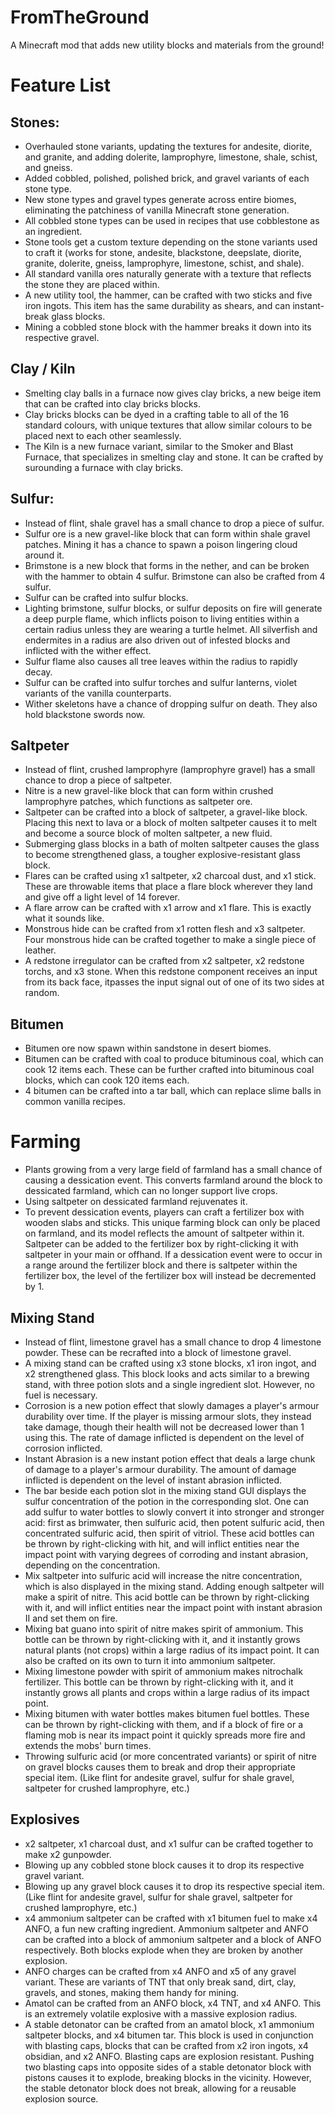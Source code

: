 # FromTheGround
 A Minecraft mod that adds new utility blocks and materials from the ground!

# Feature List

## Stones:
- Overhauled stone variants, updating the textures for andesite, diorite, and granite, and adding dolerite, lamprophyre, limestone, shale, schist, and gneiss.
- Added cobbled, polished, polished brick, and gravel variants of each stone type.
- New stone types and gravel types generate across entire biomes, eliminating the patchiness of vanilla Minecraft stone generation.
- All cobbled stone types can be used in recipes that use cobblestone as an ingredient.
- Stone tools get a custom texture depending on the stone variants used to craft it (works for stone, andesite, blackstone, deepslate, diorite, granite, dolerite, gneiss, lamprophyre, limestone, schist, and shale).
- All standard vanilla ores naturally generate with a texture that reflects the stone they are placed within.
- A new utility tool, the hammer, can be crafted with two sticks and five iron ingots. This item has the same durability as shears, and can instant-break glass blocks.
- Mining a cobbled stone block with the hammer breaks it down into its respective gravel. 

## Clay / Kiln
- Smelting clay balls in a furnace now gives clay bricks, a new beige item that can be crafted into clay bricks blocks.
- Clay bricks blocks can be dyed in a crafting table to all of the 16 standard colours, with unique textures that allow similar colours to be placed next to each other seamlessly. 
- The Kiln is a new furnace variant, similar to the Smoker and Blast Furnace, that specializes in smelting clay and stone. It can be crafted by surounding a furnace with clay bricks.

## Sulfur:
- Instead of flint, shale gravel has a small chance to drop a piece of sulfur. 
- Sulfur ore is a new gravel-like block that can form within shale gravel patches. Mining it has a chance to spawn a poison lingering cloud around it.
- Brimstone is a new block that forms in the nether, and can be broken with the hammer to obtain 4 sulfur. Brimstone can also be crafted from 4 sulfur.
- Sulfur can be crafted into sulfur blocks.
- Lighting brimstone, sulfur blocks, or sulfur deposits on fire will generate a deep purple flame, which inflicts poison to living entities within a certain radius unless they are wearing a turtle helmet. All silverfish and endermites in a radius are also driven out of infested blocks and inflicted with the wither effect.
- Sulfur flame also causes all tree leaves within the radius to rapidly decay.
- Sulfur can be crafted into sulfur torches and sulfur lanterns, violet variants of the vanilla counterparts.
- Wither skeletons have a chance of dropping sulfur on death. They also hold blackstone swords now.

## Saltpeter
- Instead of flint, crushed lamprophyre (lamprophyre gravel) has a small chance to drop a piece of saltpeter.
- Nitre is a new gravel-like block that can form within crushed lamprophyre patches, which functions as saltpeter ore.
- Saltpeter can be crafted into a block of saltpeter, a gravel-like block. Placing this next to lava or a block of molten saltpeter causes it to melt and become a source block of molten saltpeter, a new fluid.
- Submerging glass blocks in a bath of molten saltpeter causes the glass to become strengthened glass, a tougher explosive-resistant glass block.
- Flares can be crafted using x1 saltpeter, x2 charcoal dust, and x1 stick. These are throwable items that place a flare block wherever they land and give off a light level of 14 forever.
- A flare arrow can be crafted with x1 arrow and x1 flare. This is exactly what it sounds like.
- Monstrous hide can be crafted from x1 rotten flesh and x3 saltpeter. Four monstrous hide can be crafted together to make a single piece of leather.
- A redstone irregulator can be crafted from x2 saltpeter, x2 redstone torchs, and x3 stone. When this redstone component receives an input from its back face, itpasses the input signal out of one of its two sides at random.

## Bitumen
- Bitumen ore now spawn within sandstone in desert biomes.
- Bitumen can be crafted with coal to produce bituminous coal, which can cook 12 items each. These can be further crafted into bituminous coal blocks, which can cook 120 items each.
- 4 bitumen can be crafted into a tar ball, which can replace slime balls in common vanilla recipes.

# Farming
- Plants growing from a very large field of farmland has a small chance of causing a dessication event. This converts farmland around the block to dessicated farmland, which can no longer support live crops.
- Using saltpeter on dessicated farmland rejuvenates it.
- To prevent dessication events, players can craft a fertilizer box with wooden slabs and sticks. This unique farming block can only be placed on farmland, and its model reflects the amount of saltpeter within it. Saltpeter can be added to the fertilizer box by right-clicking it with saltpeter in your main or offhand. If a dessication event were to occur in a range around the fertilizer block and there is saltpeter within the fertilizer box, the level of the fertilizer box will instead be decremented by 1.

## Mixing Stand
- Instead of flint, limestone gravel has a small chance to drop 4 limestone powder. These can be recrafted into a block of limestone gravel.
- A mixing stand can be crafted using x3 stone blocks, x1 iron ingot, and x2 strengthened glass. This block looks and acts similar to a brewing stand, with three potion slots and a single ingredient slot. However, no fuel is necessary.
- Corrosion is a new potion effect that slowly damages a player's armour durability over time. If the player is missing armour slots, they instead take damage, though their health will not be decreased lower than 1 using this. The rate of damage inflicted is dependent on the level of corrosion inflicted.
- Instant Abrasion is a new instant potion effect that deals a large chunk of damage to a player's armour durability. The amount of damage inflicted is dependent on the level of instant abrasion inflicted.
- The bar beside each potion slot in the mixing stand GUI displays the sulfur concentration of the potion in the corresponding slot. One can add sulfur to water bottles to slowly convert it into stronger and stronger acid: first as brimwater, then sulfuric acid, then potent sulfuric acid, then concentrated sulfuric acid, then spirit of vitriol. These acid bottles can be thrown by right-clicking with hit, and will inflict entities near the impact point with varying degrees of corroding and instant abrasion, depending on the concentration.
- Mix saltpeter into sulfuric acid will increase the nitre concentration, which is also displayed in the mixing stand. Adding enough saltpeter will make a spirit of nitre. This acid bottle can be thrown by right-clicking with it, and will inflict entities near the impact point with instant abrasion II and set them on fire.
- Mixing bat guano into spirit of nitre makes spirit of ammonium. This bottle can be thrown by right-clicking with it, and it instantly grows natural plants (not crops) within a large radius of its impact point. It can also be crafted on its own to turn it into ammonium saltpeter.
- Mixing limestone powder with spirit of ammonium makes nitrochalk fertilizer. This bottle can be thrown by right-clicking with it, and it instantly grows all plants and crops within a large radius of its impact point.
- Mixing bitumen with water bottles makes bitumen fuel bottles. These can be thrown by right-clicking with them, and if a block of fire or a flaming mob is near its impact point it quickly spreads more fire and extends the mobs' burn times.
- Throwing sulfuric acid (or more concentrated variants) or spirit of nitre on gravel blocks causes them to break and drop their appropriate special item. (Like flint for andesite gravel, sulfur for shale gravel, saltpeter for crushed lamprophyre, etc.)

## Explosives
- x2 saltpeter, x1 charcoal dust, and x1 sulfur can be crafted together to make x2 gunpowder.
- Blowing up any cobbled stone block causes it to drop its respective gravel variant.
- Blowing up any gravel block causes it to drop its respective special item. (Like flint for andesite gravel, sulfur for shale gravel, saltpeter for crushed lamprophyre, etc.) 
- x4 ammonium saltpeter can be crafted with x1 bitumen fuel to make x4 ANFO, a fun new crafting ingredient. Ammonium saltpeter and ANFO can be crafted into a block of ammonium saltpeter and a block of ANFO respectively. Both blocks explode when they are broken by another explosion.
- ANFO charges can be crafted from x4 ANFO and x5 of any gravel variant. These are variants of TNT that only break sand, dirt, clay, gravels, and stones, making them handy for mining.
- Amatol can be crafted from an ANFO block, x4 TNT, and x4 ANFO. This is an extremely volatile explosive with a massive explosion radius.
- A stable detonator can be crafted from an amatol block, x1 ammonium saltpeter blocks, and x4 bitumen tar. This block is used in conjunction with blasting caps, blocks that can be crafted from x2 iron ingots, x4 obsidian,  and x2 ANFO. Blasting caps are explosion resistant. Pushing two blasting caps into opposite sides of a stable detonator block with pistons causes it to explode, breaking blocks in the vicinity. However, the stable detonator block does not break, allowing for a reusable explosion source.
